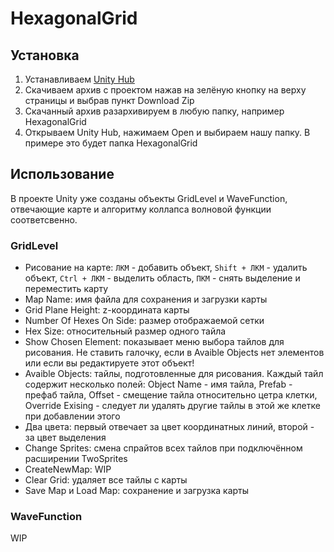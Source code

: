 # HexagonalGrid

## Установка

1. Устанавливаем [Unity Hub](https://unity.com/download)
2. Скачиваем архив с проектом нажав на зелёную кнопку на верху страницы и выбрав пункт Download Zip
3. Скачанный архив разархивируем в любую папку, например HexagonalGrid
4. Открываем Unity Hub, нажимаем Open и выбираем нашу папку. В примере это будет папка HexagonalGrid

## Использование

В проекте Unity уже созданы объекты GridLevel и WaveFunction, отвечающие карте и алгоритму коллапса волновой функции соответсвенно.

### GridLevel

- Рисование на карте: `ЛКМ` - добавить объект, `Shift + ЛКМ` - удалить объект, `Ctrl + ЛКМ` - выделить область, `ПКМ` - снять выделение и переместить карту
- Map Name: имя файла для сохранения и загрузки карты
- Grid Plane Height: z-координата карты
- Number Of Hexes On Side: размер отображаемой сетки
- Hex Size: относительный размер одного тайла
- Show Chosen Element: показывает меню выбора тайлов для рисования. Не ставить галочку, если в Avaible Objects нет элементов или если вы редактируете этот объект!
- Avaible Objects: тайлы, подготовленные для рисования. Каждый тайл содержит несколько полей: Object Name - имя тайла, Prefab - префаб тайла, Offset - смещение тайла относительно цетра клетки, Override Exising - следует ли удалять другие тайлы в этой же клетке при добавлении этого
- Два цвета: первый отвечает за цвет координатных линий, второй - за цвет выделения
- Change Sprites: смена спрайтов всех тайлов при подключённом расширении TwoSprites
- CreateNewMap: WIP
- Clear Grid: удаляет все тайлы с карты
- Save Map и Load Map: сохранение и загрузка карты

### WaveFunction

WIP
